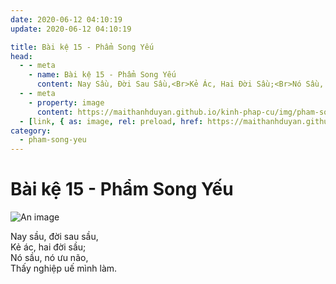 ```yaml
---
date: 2020-06-12 04:10:19
update: 2020-06-12 04:10:19

title: Bài kệ 15 - Phẩm Song Yếu
head:
  - - meta
    - name: Bài kệ 15 - Phẩm Song Yếu
      content: Nay Sầu, Đời Sau Sầu,<Br>Kẻ Ác, Hai Đời Sầu;<Br>Nó Sầu, Nó Ưu Não,<Br>Thấy Nghiệp Uế Mình Làm.<Br>
  - - meta
    - property: image
      content: https://maithanhduyan.github.io/kinh-phap-cu/img/pham-song-yeu/pham-song-yeu-015.jpg
  - [link, { as: image, rel: preload, href: https://maithanhduyan.github.io/kinh-phap-cu/img/pham-song-yeu/pham-song-yeu-015.jpg }]
category:
  - pham-song-yeu
---
```


# Bài kệ 15 - Phẩm Song Yếu

![An image](/img/pham-song-yeu/pham-song-yeu-015.jpg)

Nay sầu, đời sau sầu,<br>Kẻ ác, hai đời sầu;<br>Nó sầu, nó ưu não,<br>Thấy nghiệp uế mình làm.<br>
